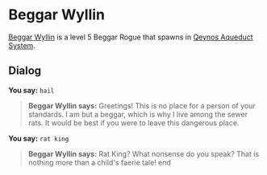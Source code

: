 # Beggar Wyllin



[Beggar Wyllin](/npc/45115) is a level 5 Beggar Rogue that spawns in [Qeynos Aqueduct System](/zone/45).



## Dialog

**You say:** `hail`



>**Beggar Wyllin says:** Greetings! This is no place for a person of your standards. I am but a beggar, which is why I live among the sewer rats. It would be best if you were to leave this dangerous place.

**You say:** `rat king`



>**Beggar Wyllin says:** Rat King? What nonsense do you speak? That is nothing more than a child's faerie tale!
end